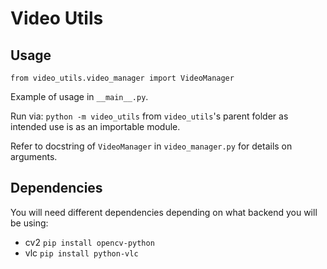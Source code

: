 # Video Utils
## Usage

`from video_utils.video_manager import VideoManager`

Example of usage in `__main__.py`. 

Run via: `python -m video_utils` from `video_utils`'s parent folder as intended use is as an importable module.

Refer to docstring of `VideoManager` in `video_manager.py` for details on arguments. 

## Dependencies

You will need different dependencies depending on what backend you will be using:
- cv2 `pip install opencv-python`
- vlc `pip install python-vlc`
